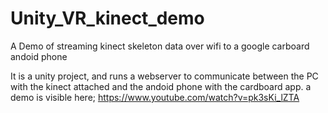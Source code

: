 # Unity_VR_kinect_demo
A Demo of streaming kinect skeleton data over wifi to a google carboard andoid phone

It is a unity project, and runs a webserver to communicate between the PC with the kinect attached and the andoid phone with the cardboard app.
a demo is visible here; https://www.youtube.com/watch?v=pk3sKi_lZTA
